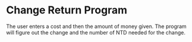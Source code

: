 # Change Return Program 
The user enters a cost and then the amount of money given. The program will figure out the change and the number of NTD needed for the change.
